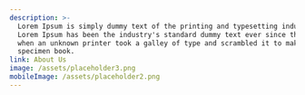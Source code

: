 ```yaml
---
description: >-
  Lorem Ipsum is simply dummy text of the printing and typesetting industry.
  Lorem Ipsum has been the industry's standard dummy text ever since the 1500s,
  when an unknown printer took a galley of type and scrambled it to make a type
  specimen book. 
link: About Us
image: /assets/placeholder3.png
mobileImage: /assets/placeholder2.png
---
```



